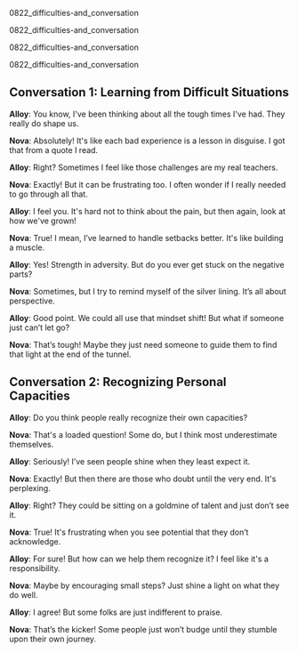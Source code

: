 
0822_difficulties-and_conversation


0822_difficulties-and_conversation


0822_difficulties-and_conversation


0822_difficulties-and_conversation


## Conversation 1: Learning from Difficult Situations

**Alloy**: You know, I've been thinking about all the tough times I've had. They really do shape us.

**Nova**: Absolutely! It's like each bad experience is a lesson in disguise. I got that from a quote I read.

**Alloy**: Right? Sometimes I feel like those challenges are my real teachers.

**Nova**: Exactly! But it can be frustrating too. I often wonder if I really needed to go through all that.

**Alloy**: I feel you. It's hard not to think about the pain, but then again, look at how we've grown!

**Nova**: True! I mean, I’ve learned to handle setbacks better. It's like building a muscle.

**Alloy**: Yes! Strength in adversity. But do you ever get stuck on the negative parts?

**Nova**: Sometimes, but I try to remind myself of the silver lining. It’s all about perspective.

**Alloy**: Good point. We could all use that mindset shift! But what if someone just can’t let go?

**Nova**: That’s tough! Maybe they just need someone to guide them to find that light at the end of the tunnel.

## Conversation 2: Recognizing Personal Capacities

**Alloy**: Do you think people really recognize their own capacities?

**Nova**: That's a loaded question! Some do, but I think most underestimate themselves.

**Alloy**: Seriously! I’ve seen people shine when they least expect it.

**Nova**: Exactly! But then there are those who doubt until the very end. It's perplexing.

**Alloy**: Right? They could be sitting on a goldmine of talent and just don’t see it.

**Nova**: True! It's frustrating when you see potential that they don’t acknowledge.

**Alloy**: For sure! But how can we help them recognize it? I feel like it's a responsibility.

**Nova**: Maybe by encouraging small steps? Just shine a light on what they do well.

**Alloy**: I agree! But some folks are just indifferent to praise.

**Nova**: That’s the kicker! Some people just won’t budge until they stumble upon their own journey.
